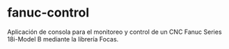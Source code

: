 # fanuc-control
Aplicación de consola para el monitoreo y control de un CNC Fanuc Series 18i-Model B mediante la librería Focas.
